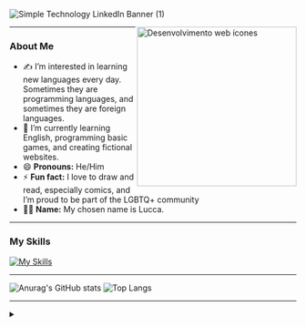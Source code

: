 ![Simple Technology LinkedIn Banner (1)](https://github.com/user-attachments/assets/e70dde5c-5d1d-4a6f-abc7-84497d8c4a4f)


<a href="https://www.flaticon.com/br/icones-gratis/desenvolvimento-web" title="Desenvolvimento web ícones">
  <img align="right" alt="Desenvolvimento web ícones" height="280" src="https://cdn-icons-png.flaticon.com/128/4667/4667917.png" title="Desenvolvimento web ícones">
</a>

<hr>

### About Me

- ✍️ I’m interested in learning new languages every day. Sometimes they are programming languages, and sometimes they are foreign languages.
- 🌱 I’m currently learning English, programming basic games, and creating fictional websites.
- 😄 **Pronouns:** He/Him
- ⚡ **Fun fact:** I love to draw and read, especially comics, and I’m proud to be part of the LGBTQ+ community
- 🏳️‍🌈 **Name:** My chosen name is Lucca.

---

### My Skills

[![My Skills](https://skillicons.dev/icons?i=js,html,css,cs,py,lua)](https://skillicons.dev)

---

![Anurag's GitHub stats](https://github-readme-stats.vercel.app/api?username=Lucca-rgb&&count_private=true&show_icons=true&bg_color=000000&title_color=00FFFF&text_color=0099CC&icon_color=800080) ![Top Langs](https://github-readme-stats.vercel.app/api/top-langs/?username=Lucca-rgb&&count_private=true&layout=compact&bg_color=000000&title_color=00FFFF&text_color=0099CC)

<hr>

<details align="left">
  <summary></summary>
  - GitHub Stats by <a href="https://github.com/anuraghazra/github-readme-stats">anuraghazra</a><br>
  - Web development icon created by <a href="https://www.flaticon.com/br/icones-gratis/desenvolvimento-web" title="Desenvolvimento web ícones">srip - Flaticon</a><br>
  <div align="right">This README was created by <a href="https://github.com/Lucca-rgb">LTF</a>.</div>
</details>
